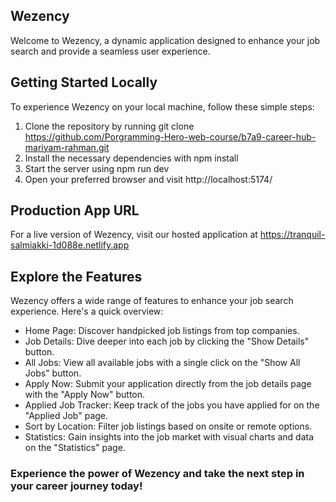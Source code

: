 ## Wezency

Welcome to Wezency, a dynamic application designed to enhance your job search and provide a seamless user experience.

## Getting Started Locally

To experience Wezency on your local machine, follow these simple steps:

1. Clone the repository by running git clone https://github.com/Porgramming-Hero-web-course/b7a9-career-hub-mariyam-rahman.git
2. Install the necessary dependencies with npm install
3. Start the server using npm run dev
4. Open your preferred browser and visit http://localhost:5174/

## Production App URL

For a live version of Wezency, visit our hosted application at https://tranquil-salmiakki-1d088e.netlify.app

## Explore the Features

Wezency offers a wide range of features to enhance your job search experience. Here's a quick overview:

- Home Page: Discover handpicked job listings from top companies.
- Job Details: Dive deeper into each job by clicking the "Show Details" button.
- All Jobs: View all available jobs with a single click on the "Show All Jobs" button.
- Apply Now: Submit your application directly from the job details page with the "Apply Now" button.
- Applied Job Tracker: Keep track of the jobs you have applied for on the "Applied Job" page.
- Sort by Location: Filter job listings based on onsite or remote options.
- Statistics: Gain insights into the job market with visual charts and data on the "Statistics" page.

### Experience the power of Wezency and take the next step in your career journey today!
